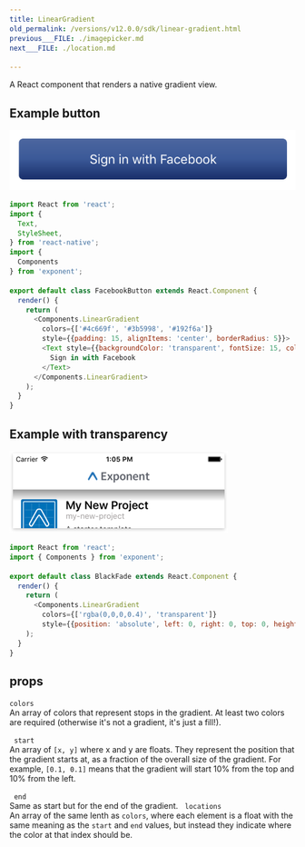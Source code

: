 ```yaml
---
title: LinearGradient
old_permalink: /versions/v12.0.0/sdk/linear-gradient.html
previous___FILE: ./imagepicker.md
next___FILE: ./location.md

---
```


A React component that renders a native gradient view.

## Example button

![](./gradient-button-example.png)

```javascript
import React from 'react';
import {
  Text,
  StyleSheet,
} from 'react-native';
import {
  Components
} from 'exponent';

export default class FacebookButton extends React.Component {
  render() {
    return (
      <Components.LinearGradient
        colors={['#4c669f', '#3b5998', '#192f6a']}
        style={{padding: 15, alignItems: 'center', borderRadius: 5}}>
        <Text style={{backgroundColor: 'transparent', fontSize: 15, color: '#fff'}}>
          Sign in with Facebook
        </Text>
      </Components.LinearGradient>
    );
  }
}
```

## Example with transparency

![](./gradient-transparency-example.png)

```javascript
import React from 'react';
import { Components } from 'exponent';

export default class BlackFade extends React.Component {
  render() {
    return (
      <Components.LinearGradient
        colors={['rgba(0,0,0,0.4)', 'transparent']}
        style={{position: 'absolute', left: 0, right: 0, top: 0, height: 20}} />
    );
  }
}
```

## props

 `colors`  
An array of colors that represent stops in the gradient. At least two colors are required (otherwise it's not a gradient, it's just a fill!).

 
 `start`  
An array of `[x, y]` where x and y are floats. They represent the position that the gradient starts at, as a fraction of the overall size of the gradient. For example, `[0.1, 0.1]` means that the gradient will start 10% from the top and 10% from the left.

 
 `end`  
Same as start but for the end of the gradient.
 
 `locations`  
An array of the same lenth as `colors`, where each element is a float with the same meaning as the `start` and `end` values, but instead they indicate where the color at that index should be.
